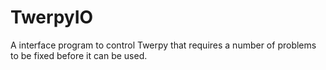 # TwerpyIO
A interface program to control Twerpy that requires a number of problems to be fixed before it can be used. 
